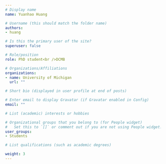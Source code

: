 ```yaml
---
# Display name
name: Yuanhao Huang

# Username (this should match the folder name)
authors: 
- huang

# Is this the primary user of the site?
superuser: false

# Role/position
role: PhD student<br />DCMB

# Organizations/Affiliations
organizations:
- name: University of Michigan
  url: ""

# Short bio (displayed in user profile at end of posts)

# Enter email to display Gravatar (if Gravatar enabled in Config)
email: ""

# List (academic) interests or hobbies

# Organizational groups that you belong to (for People widget)
#   Set this to `[]` or comment out if you are not using People widget.
user_groups: 
- Students

# List qualifications (such as academic degrees)

weight: 3
---
```

